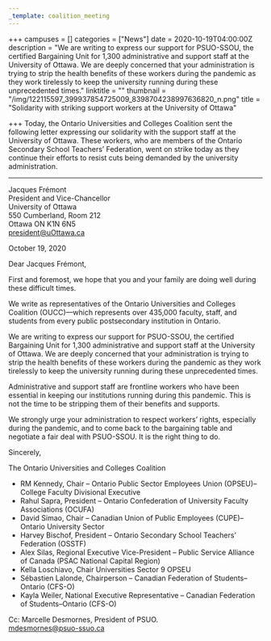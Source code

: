 ```yaml
---
_template: coalition_meeting
---
```



+++
campuses = []
categories = ["News"]
date = 2020-10-19T04:00:00Z
description = "We are writing to express our support for PSUO-SSOU, the certified Bargaining Unit for 1,300 administrative and support staff at the University of Ottawa. We are deeply concerned that your administration is trying to strip the health benefits of these workers during the pandemic as they work tirelessly to keep the university running during these unprecedented times."
linktitle = ""
thumbnail = "/img/122115597_399937854725009_8398704238997636820_n.png"
title = "Solidarity with striking support workers at the University of Ottawa"

+++
Today, the Ontario Universities and Colleges Coalition sent the following letter expressing our solidarity with the support staff at the University of Ottawa. These workers, who are members of the Ontario Secondary School Teachers’ Federation, went on strike today as they continue their efforts to resist cuts being demanded by the university administration.

***

Jacques Frémont  
President and Vice-Chancellor  
University of Ottawa  
550 Cumberland, Room 212  
Ottawa ON K1N 6N5  
[president@uOttawa.ca](mailto:president@uOttawa.ca)

October 19, 2020

Dear Jacques Frémont,

First and foremost, we hope that you and your family are doing well during these difficult times.

We write as representatives of the Ontario Universities and Colleges Coalition (OUCC)—which represents over 435,000 faculty, staff, and students from every public postsecondary institution in Ontario.

We are writing to express our support for PSUO-SSOU, the certified Bargaining Unit for 1,300 administrative and support staff at the University of Ottawa. We are deeply concerned that your administration is trying to strip the health benefits of these workers during the pandemic as they work tirelessly to keep the university running during these unprecedented times.

Administrative and support staff are frontline workers who have been essential in keeping our institutions running during this pandemic. This is not the time to be stripping them of their benefits and supports.

We strongly urge your administration to respect workers’ rights, especially during the pandemic, and to come back to the bargaining table and negotiate a fair deal with PSUO-SSOU. It is the right thing to do.

Sincerely,

The Ontario Universities and Colleges Coalition

* RM Kennedy, Chair – Ontario Public Sector Employees Union (OPSEU)–College Faculty Divisional Executive
* Rahul Sapra, President – Ontario Confederation of University Faculty Associations (OCUFA)
* David Simao, Chair – Canadian Union of Public Employees (CUPE)–Ontario University Sector
* Harvey Bischof, President – Ontario Secondary School Teachers’ Federation (OSSTF)
* Alex Silas, Regional Executive Vice-President – Public Service Alliance of Canada (PSAC National Capital Region)
* Kella Loschiavo, Chair Universities Sector 9 OPSEU
* Sébastien Lalonde, Chairperson – Canadian Federation of Students–Ontario (CFS-O)
* Kayla Weiler, National Executive Representative – Canadian Federation of Students–Ontario (CFS-O)

Cc: Marcelle Desmornes, President of PSUO.  
[mdesmornes@psuo-ssuo.ca](mailto:mdesmornes@psuo-ssuo.ca)
